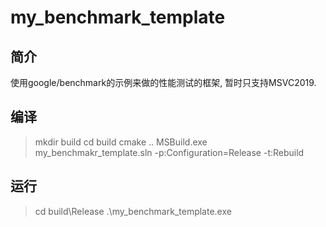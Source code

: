 # my_benchmark_template
## 简介
使用google/benchmark的示例来做的性能测试的框架, 暂时只支持MSVC2019.

## 编译
> mkdir build
> cd build
> cmake ..
> MSBuild.exe my_benchmakr_template.sln -p:Configuration=Release  -t:Rebuild

## 运行
> cd build\Release
> .\my_benchmark_template.exe
